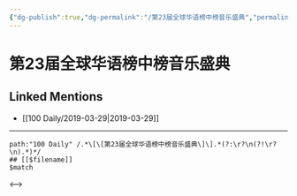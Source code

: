 ```yaml
---
{"dg-publish":true,"dg-permalink":"/第23届全球华语榜中榜音乐盛典","permalink":"/第23届全球华语榜中榜音乐盛典/"}
---
```


# 第23届全球华语榜中榜音乐盛典

## Linked Mentions
- [[100 Daily/2019-03-29\|2019-03-29]]


---

```expander
path:"100 Daily" /.*\[\[第23届全球华语榜中榜音乐盛典\]\].*(?:\r?\n(?!\r?\n).*)*/
## [[$filename]]
$match
```

<-->